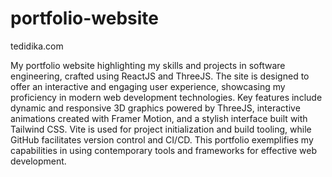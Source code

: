 # portfolio-website
tedidika.com

My portfolio website highlighting my skills and projects in software engineering, crafted using ReactJS and ThreeJS. The site is designed to offer an interactive and engaging user experience, showcasing my proficiency in modern web development technologies. Key features include dynamic and responsive 3D graphics powered by ThreeJS, interactive animations created with Framer Motion, and a stylish interface built with Tailwind CSS. Vite is used for project initialization and build tooling, while GitHub facilitates version control and CI/CD. This portfolio exemplifies my capabilities in using contemporary tools and frameworks for effective web development.
